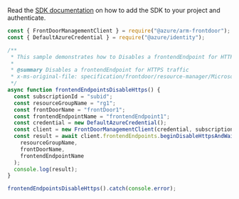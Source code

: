 Read the [SDK documentation](https://github.com/Azure/azure-sdk-for-js/blob/%40azure%2Farm-frontdoor_5.0.1/sdk/frontdoor/arm-frontdoor/README.md) on how to add the SDK to your project and authenticate.

```javascript
const { FrontDoorManagementClient } = require("@azure/arm-frontdoor");
const { DefaultAzureCredential } = require("@azure/identity");

/**
 * This sample demonstrates how to Disables a frontendEndpoint for HTTPS traffic
 *
 * @summary Disables a frontendEndpoint for HTTPS traffic
 * x-ms-original-file: specification/frontdoor/resource-manager/Microsoft.Network/stable/2020-05-01/examples/FrontdoorDisableHttps.json
 */
async function frontendEndpointsDisableHttps() {
  const subscriptionId = "subid";
  const resourceGroupName = "rg1";
  const frontDoorName = "frontDoor1";
  const frontendEndpointName = "frontendEndpoint1";
  const credential = new DefaultAzureCredential();
  const client = new FrontDoorManagementClient(credential, subscriptionId);
  const result = await client.frontendEndpoints.beginDisableHttpsAndWait(
    resourceGroupName,
    frontDoorName,
    frontendEndpointName
  );
  console.log(result);
}

frontendEndpointsDisableHttps().catch(console.error);
```
